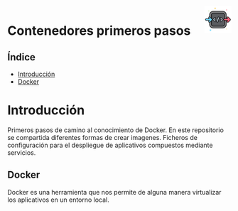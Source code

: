<img src="media\readme\black-box.png" alt="contenedores" width="60" height="60" align="right">

# Contenedores primeros pasos
## Índice 
- [Introducción](#intro)
- [Docker](#docker)

<h1 id="intro">Introducción</h1>

Primeros pasos de camino al conocimiento de Docker.
En este repositorio se compartida diferentes formas de crear imagenes.
Ficheros de configuración para el despliegue de aplicativos compuestos mediante servicios.


<h2 id="Docker">Docker</h2>
Docker es una herramienta que nos permite de alguna manera virtualizar los aplicativos en un entorno local.
